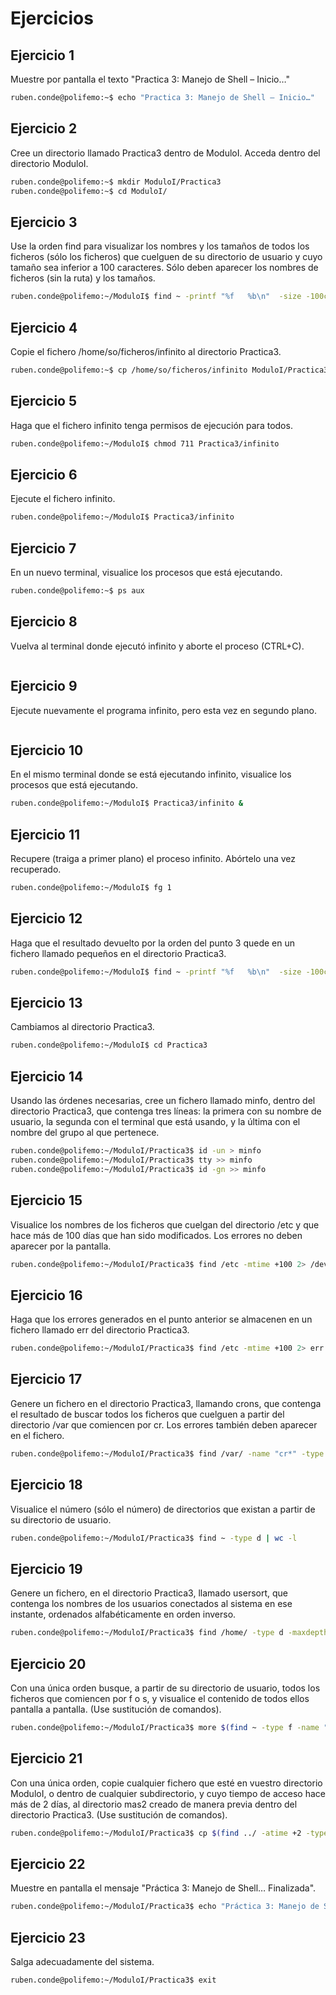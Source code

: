 
# Ejercicios

## Ejercicio 1
Muestre por pantalla el texto "Practica 3: Manejo de Shell – Inicio…"
```bash
ruben.conde@polifemo:~$ echo "Practica 3: Manejo de Shell – Inicio…"
```

## Ejercicio 2
Cree un directorio llamado Practica3 dentro de ModuloI. Acceda dentro del directorio ModuloI.
```bash
ruben.conde@polifemo:~$ mkdir ModuloI/Practica3
ruben.conde@polifemo:~$ cd ModuloI/
```
## Ejercicio 3
Use la orden find para visualizar los nombres y los tamaños de todos los ficheros (sólo los ficheros) que cuelguen de su directorio de usuario y cuyo tamaño sea inferior a 100 caracteres. Sólo deben aparecer los nombres de ficheros (sin la ruta) y los tamaños.
```bash
ruben.conde@polifemo:~/ModuloI$ find ~ -printf "%f   %b\n"  -size -100c -type f
```
## Ejercicio 4
Copie el fichero /home/so/ficheros/infinito al directorio Practica3.
```bash
ruben.conde@polifemo:~$ cp /home/so/ficheros/infinito ModuloI/Practica3
```
## Ejercicio 5
Haga que el fichero infinito tenga permisos de ejecución para todos.
```bash
ruben.conde@polifemo:~/ModuloI$ chmod 711 Practica3/infinito
```
## Ejercicio 6
Ejecute el fichero infinito.
```bash
ruben.conde@polifemo:~/ModuloI$ Practica3/infinito
```
## Ejercicio 7
En un nuevo terminal, visualice los procesos que está ejecutando.
```bash
ruben.conde@polifemo:~$ ps aux
```
## Ejercicio 8
Vuelva al terminal donde ejecutó infinito y aborte el proceso (CTRL+C).
```bash

```
## Ejercicio 9
Ejecute nuevamente el programa infinito, pero esta vez en segundo plano.
```bash

```
## Ejercicio 10
En el mismo terminal donde se está ejecutando infinito, visualice los procesos que está ejecutando.
```bash
ruben.conde@polifemo:~/ModuloI$ Practica3/infinito &
```
## Ejercicio 11
Recupere (traiga a primer plano) el proceso infinito. Abórtelo una vez recuperado.
```bash
ruben.conde@polifemo:~/ModuloI$ fg 1
```
## Ejercicio 12
Haga que el resultado devuelto por la orden del punto 3 quede en un fichero llamado pequeños en el directorio Practica3.
```bash
ruben.conde@polifemo:~/ModuloI$ find ~ -printf "%f   %b\n"  -size -100c -type f 1> Practica3/pequeños
```
## Ejercicio 13
Cambiamos al directorio Practica3.
```bash
ruben.conde@polifemo:~/ModuloI$ cd Practica3
```
## Ejercicio 14
Usando las órdenes necesarias, cree un fichero llamado minfo, dentro del directorio Practica3, que contenga tres líneas: la primera con su nombre de usuario, la segunda con el terminal que está usando, y la última con el nombre del grupo al que pertenece.
```bash
ruben.conde@polifemo:~/ModuloI/Practica3$ id -un > minfo
ruben.conde@polifemo:~/ModuloI/Practica3$ tty >> minfo
ruben.conde@polifemo:~/ModuloI/Practica3$ id -gn >> minfo
```
## Ejercicio 15
Visualice los nombres de los ficheros que cuelgan del directorio /etc y que hace más de 100 días que han sido modificados. Los errores no deben aparecer por la pantalla.
```bash
ruben.conde@polifemo:~/ModuloI/Practica3$ find /etc -mtime +100 2> /dev/null
```
## Ejercicio 16
Haga que los errores generados en el punto anterior se almacenen en un fichero llamado err del directorio Practica3.
```bash
ruben.conde@polifemo:~/ModuloI/Practica3$ find /etc -mtime +100 2> err
```
## Ejercicio 17
Genere un fichero en el directorio Practica3, llamando crons, que contenga el resultado de buscar todos los ficheros que cuelguen a partir del directorio /var que comiencen por cr. Los errores también deben aparecer en el fichero.
```bash
ruben.conde@polifemo:~/ModuloI/Practica3$ find /var/ -name "cr*" -type f &> crons
```
## Ejercicio 18
Visualice el número (sólo el número) de directorios que existan a partir de su directorio de usuario.
```bash
ruben.conde@polifemo:~/ModuloI/Practica3$ find ~ -type d | wc -l
```
## Ejercicio 19
Genere un fichero, en el directorio Practica3, llamado usersort, que contenga los nombres de los usuarios conectados al sistema en ese instante, ordenados alfabéticamente en orden inverso.
```bash
ruben.conde@polifemo:~/ModuloI/Practica3$ find /home/ -type d -maxdepth 1 -printf "%f\n" | sort -r 1> usersort
```
## Ejercicio 20
Con una única orden busque, a partir de su directorio de usuario, todos los ficheros que comiencen por f o s, y visualice el contenido de todos ellos pantalla a pantalla. (Use sustitución de comandos).
```bash
ruben.conde@polifemo:~/ModuloI/Practica3$ more $(find ~ -type f -name "[fs]*")
```
## Ejercicio 21
Con una única orden, copie cualquier fichero que esté en vuestro directorio ModuloI, o dentro de cualquier subdirectorio, y cuyo tiempo de acceso hace más de 2 días, al directorio mas2 creado de manera previa dentro del directorio Practica3. (Use sustitución de comandos).
```bash
ruben.conde@polifemo:~/ModuloI/Practica3$ cp $(find ../ -atime +2 -type f) mas2
```
## Ejercicio 22
Muestre en pantalla el mensaje "Práctica 3: Manejo de Shell… Finalizada".
```bash
ruben.conde@polifemo:~/ModuloI/Practica3$ echo "Práctica 3: Manejo de Shell… Finalizada"
```
## Ejercicio 23
Salga adecuadamente del sistema.
```bash
ruben.conde@polifemo:~/ModuloI/Practica3$ exit
```
